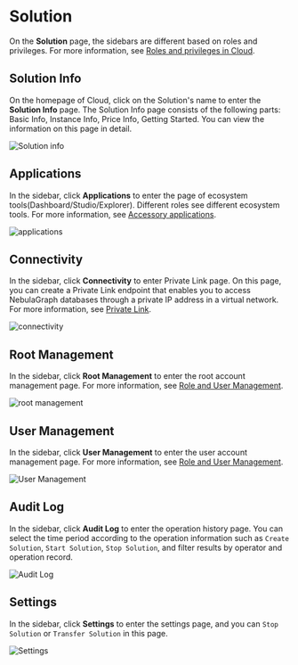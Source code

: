 # Solution

On the **Solution** page, the sidebars are different based on roles and privileges. For more information, see [Roles and privileges in Cloud](../4.user-role-description.md).

## Solution Info

On the homepage of Cloud, click on the Solution's name to enter the **Solution Info** page. The Solution Info page consists of the following parts: Basic Info, Instance Info, Price Info, Getting Started. You can view the information on this page in detail.

![Solution info](https://docs-cdn.nebula-graph.com.cn/figures/cl-ug-001.png)

## Applications

In the sidebar, click **Applications** to enter the page of ecosystem tools(Dashboard/Studio/Explorer). Different roles see different ecosystem tools. For more information, see [Accessory applications](../5.solution/5.1.supporting-application.md).

![applications](https://docs-cdn.nebula-graph.com.cn/figures/cl-ug-002.png)

## Connectivity

In the sidebar, click **Connectivity** to enter Private Link page. On this page, you can create a Private Link endpoint that enables you to access NebulaGraph databases through a private IP address in a virtual network. For more information, see [Private Link](../5.solution/5.2.connection-configuration-and-use.md).

![connectivity](https://docs-cdn.nebula-graph.com.cn/figures/cl-ug-003.png)

## Root Management

In the sidebar, click **Root Management** to enter the root account management page. For more information, see [Role and User Management](../5.solution/5.3.role-and-authority-management.md).

![root management](https://docs-cdn.nebula-graph.com.cn/figures/cl-ug-004.png)

## User Management

In the sidebar, click **User Management** to enter the user account management page. For more information, see [Role and User Management](../5.solution/5.3.role-and-authority-management.md).

![User Management](https://docs-cdn.nebula-graph.com.cn/figures/cl-ug-005.png)

## Audit Log

In the sidebar, click **Audit Log** to enter the operation history page. You can select the time period according to the operation information such as `Create Solution`, `Start Solution`, `Stop Solution`, and filter results by operator and operation record.

![Audit Log](https://docs-cdn.nebula-graph.com.cn/figures/cl-ug-006.png)

## Settings

In the sidebar, click **Settings** to enter the settings page, and you can `Stop Solution` or `Transfer Solution` in this page.

![Settings](https://docs-cdn.nebula-graph.com.cn/figures/cl-ug-007.png)